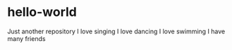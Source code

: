 # hello-world
Just another repository
I love singing
I love dancing
I love swimming
I have many friends
